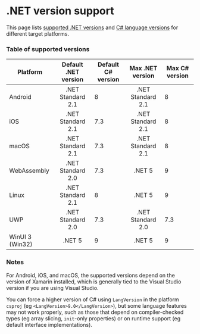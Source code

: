 # .NET version support

This page lists [supported .NET versions](https://docs.microsoft.com/en-us/dotnet/standard/net-standard#net-implementation-support) and [C# language versions](https://docs.microsoft.com/en-us/dotnet/csharp/language-reference/configure-language-version) for different target platforms.

### Table of supported versions

| Platform        | Default .NET version | Default C# version |  Max .NET version | Max C# version |
|-----------------|:--------------------:|--------------------|:-----------------:|----------------|
| Android         |   .NET Standard 2.1  | 8                  | .NET Standard 2.1 | 8              |
| iOS             |   .NET Standard 2.1  | 7.3                | .NET Standard 2.1 | 8              |
| macOS           |   .NET Standard 2.1  | 7.3                | .NET Standard 2.1 | 8              |
| WebAssembly     |   .NET Standard 2.0  | 7.3                |       .NET 5      | 9              |
| Linux           |   .NET Standard 2.1  | 8                  |       .NET 5      | 9              |
| UWP             |   .NET Standard 2.0  | 7.3                | .NET Standard 2.0 | 7.3            |
| WinUI 3 (Win32) |        .NET 5        | 9                  |       .NET 5      | 9              |

### Notes

For Android, iOS, and macOS, the supported versions depend on the version of Xamarin installed, which is generally tied to the Visual Studio version if you are using Visual Studio.

You can force a higher version of C# using `LangVersion` in the platform `csproj` (eg `<LangVersion>9.0</LangVersion>`), but some language features may not work properly, such as those that depend on compiler-checked types (eg array slicing, `init`-only properties) or on runtime support (eg default interface implementations).